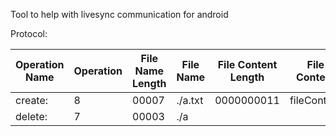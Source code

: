 Tool to help with livesync communication for android

Protocol: 

|Operation Name | Operation | File Name Length | File Name |  File Content Length | File Content |
| --- | --- | --- | --- | --- | --- |
| create: | 8 | 00007 | ./a.txt | 0000000011 | fileContent |
| delete: | 7 | 00003 | ./a | | |
